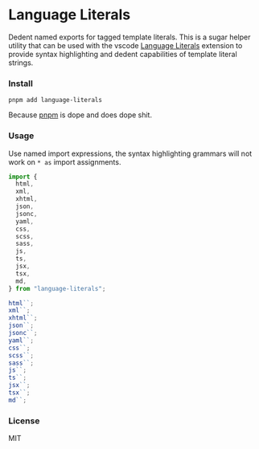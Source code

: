 # Language Literals

Dedent named exports for tagged template literals. This is a sugar helper utility that can be used with the vscode [Language Literals](https://marketplace.visualstudio.com/items?itemName=sissel.language-literals) extension to provide syntax highlighting and dedent capabilities of template literal strings.

### Install

```base
pnpm add language-literals
```

Because [pnpm](https://pnpm.js.org/en/cli/install) is dope and does dope shit.

### Usage

Use named import expressions, the syntax highlighting grammars will not work on `* as` import assignments.

<!-- prettier-ignore -->
```ts
import {
  html,
  xml,
  xhtml,
  json,
  jsonc,
  yaml,
  css,
  scss,
  sass,
  js,
  ts,
  jsx,
  tsx,
  md,
} from "language-literals";

html``;
xml``;
xhtml``;
json``;
jsonc``;
yaml``;
css``;
scss``;
sass``;
js``;
ts``;
jsx``;
tsx``;
md``;

```

### License

MIT
